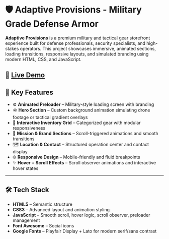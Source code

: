 # 🛡️ Adaptive Provisions - Military Grade Defense Armor

**Adaptive Provisions** is a premium military and tactical gear storefront experience built for defense professionals, security specialists, and high-stakes operators. This project showcases immersive, animated sections, loading transitions, responsive layouts, and simulated branding using modern HTML, CSS, and JavaScript.

🔗 [Live Demo](https://amyy2k.github.io/AdaptiveProvisions/)
---

## 🚀 Key Features

- ⚙️ **Animated Preloader** – Military-style loading screen with branding
- 🪖 **Hero Section** – Custom background animation simulating drone footage or tactical gradient overlays
- 🎯 **Interactive Inventory Grid** – Categorized gear with modular responsiveness
- 🧭 **Mission & Brand Sections** – Scroll-triggered animations and smooth transitions
- 🗺️ **Location & Contact** – Structured operation center and contact display
- 🌐 **Responsive Design** – Mobile-friendly and fluid breakpoints
- ✨ **Hover + Scroll Effects** – Scroll observer animations and interactive hover states

---

## 🛠 Tech Stack

- **HTML5** – Semantic structure
- **CSS3** – Advanced layout and animation styling
- **JavaScript** – Smooth scroll, hover logic, scroll observer, preloader management
- **Font Awesome** – Social icons
- **Google Fonts** – Playfair Display + Lato for modern serif/sans contrast
